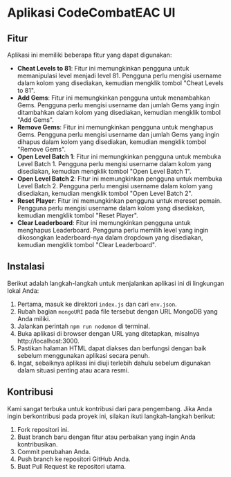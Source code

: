 # Aplikasi CodeCombatEAC UI

## Fitur

Aplikasi ini memiliki beberapa fitur yang dapat digunakan:

- **Cheat Levels to 81**: Fitur ini memungkinkan pengguna untuk memanipulasi level menjadi level 81. Pengguna perlu mengisi username dalam kolom yang disediakan, kemudian mengklik tombol "Cheat Levels to 81".
- **Add Gems**: Fitur ini memungkinkan pengguna untuk menambahkan Gems. Pengguna perlu mengisi username dan jumlah Gems yang ingin ditambahkan dalam kolom yang disediakan, kemudian mengklik tombol "Add Gems".
- **Remove Gems**: Fitur ini memungkinkan pengguna untuk menghapus Gems. Pengguna perlu mengisi username dan jumlah Gems yang ingin dihapus dalam kolom yang disediakan, kemudian mengklik tombol "Remove Gems".
- **Open Level Batch 1**: Fitur ini memungkinkan pengguna untuk membuka Level Batch 1. Pengguna perlu mengisi username dalam kolom yang disediakan, kemudian mengklik tombol "Open Level Batch 1".
- **Open Level Batch 2**: Fitur ini memungkinkan pengguna untuk membuka Level Batch 2. Pengguna perlu mengisi username dalam kolom yang disediakan, kemudian mengklik tombol "Open Level Batch 2".
- **Reset Player**: Fitur ini memungkinkan pengguna untuk mereset pemain. Pengguna perlu mengisi username dalam kolom yang disediakan, kemudian mengklik tombol "Reset Player".
- **Clear Leaderboard**: Fitur ini memungkinkan pengguna untuk menghapus Leaderboard. Pengguna perlu memilih level yang ingin dikosongkan leaderboard-nya dalam dropdown yang disediakan, kemudian mengklik tombol "Clear Leaderboard".


## Instalasi

Berikut adalah langkah-langkah untuk menjalankan aplikasi ini di lingkungan lokal Anda:

1. Pertama, masuk ke direktori `index.js` dan cari `env.json`.
2. Rubah bagian `mongoURI` pada file tersebut dengan URL MongoDB yang Anda miliki.
3. Jalankan perintah `npm run nodemon` di terminal.
4. Buka aplikasi di browser dengan URL yang ditetapkan, misalnya http://localhost:3000.
5. Pastikan halaman HTML dapat diakses dan berfungsi dengan baik sebelum menggunakan aplikasi secara penuh.
6. Ingat, sebaiknya aplikasi ini diuji terlebih dahulu sebelum digunakan dalam situasi penting atau acara resmi.

## Kontribusi

Kami sangat terbuka untuk kontribusi dari para pengembang. Jika Anda ingin berkontribusi pada proyek ini, silakan ikuti langkah-langkah berikut:

1. Fork repositori ini.
2. Buat branch baru dengan fitur atau perbaikan yang ingin Anda kontribusikan.
3. Commit perubahan Anda.
4. Push branch ke repositori GitHub Anda.
5. Buat Pull Request ke repositori utama.

